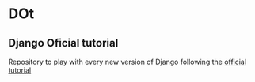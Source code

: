 DOt
===

Django Oficial tutorial
-----------------------

Repository to play with every new version of Django following the [official tutorial](https://docs.djangoproject.com "Official Documentation")
